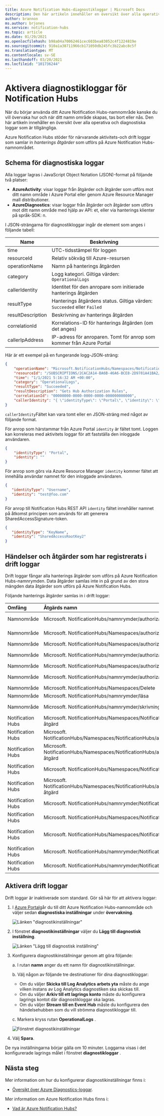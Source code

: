 ```yaml
---
title: Azure Notification Hubs-diagnostikloggar | Microsoft Docs
description: Den här artikeln innehåller en översikt över alla operativa och diagnostiska loggar som är tillgängliga för Azure Notification Hubs.
author: brannon
ms.author: brjones
ms.service: notification-hubs
ms.topic: article
ms.date: 01/29/2021
ms.openlocfilehash: b98a04a70062461cec603bea83052c4f1224819e
ms.sourcegitcommit: 910a1a38711966cb171050db245fc3b22abc8c5f
ms.translationtype: MT
ms.contentlocale: sv-SE
ms.lasthandoff: 03/20/2021
ms.locfileid: "101736244"
---
```

# <a name="enable-diagnostics-logs-for-notification-hubs"></a>Aktivera diagnostikloggar för Notification Hubs

När du börjar använda ditt Azure Notification Hubs-namnområde kanske du vill övervaka hur och när ditt namn område skapas, tas bort eller nås. Den här artikeln innehåller en översikt över alla operativa och diagnostiska loggar som är tillgängliga.

Azure Notification Hubs stöder för närvarande aktivitets-och drift loggar som samlar in *hanterings åtgärder* som utförs på Azure Notification Hubs-namnområdet.

## <a name="diagnostic-logs-schema"></a>Schema för diagnostiska loggar

Alla loggar lagras i JavaScript Object Notation (JSON)-format på följande två platser:

- **AzureActivity**: visar loggar från åtgärder och åtgärder som utförs mot ditt namn område i Azure Portal eller genom Azure Resource Manager mall distributioner.
- **AzureDiagnostics**: visar loggar från åtgärder och åtgärder som utförs mot ditt namn område med hjälp av API: et, eller via hanterings klienter på språk-SDK: n.

I JSON-strängarna för diagnostikloggar ingår de element som anges i följande tabell:

| Name | Beskrivning |
| ------- | ------- |
| time | UTC-tidsstämpel för loggen |
| resourceId | Relativ sökväg till Azure-resursen |
| operationName | Namn på hanterings åtgärden |
| category | Logg kategori. Giltiga värden: `OperationalLogs` |
| callerIdentity | Identitet för den anropare som initierade hanterings åtgärden |
| resultType | Hanterings åtgärdens status. Giltiga värden: `Succeeded` eller `Failed` |
| resultDescription | Beskrivning av hanterings åtgärden |
| correlationId | Korrelations-ID för hanterings åtgärden (om det anges) |
| callerIpAddress | IP-adress för anroparen. Tomt för anrop som kommer från Azure Portal |

Här är ett exempel på en fungerande logg-JSON-sträng:

```json
{
    "operationName": "Microsoft.NotificationHubs/Namespaces/NotificationHubs/authorizationRules/action",
    "resourceId": "/SUBSCRIPTIONS/2CAC2A14-BA6B-46A6-BCE8-2D9781A41BA2/RESOURCEGROUPS/SAMPLES/PROVIDERS/MICROSOFT.NOTIFICATIONHUBS/NAMESPACES/SAMPLE-NS",
    "time": "1/1/2021 5:16:32 AM +00:00",
    "category": "OperationalLogs",
    "resultType": "Succeeded",
    "resultDescription": "Gets Hub Authorization Rules",
    "correlationId": "00000000-0000-0000-0000-000000000000",
    "callerIdentity": "{ \"identityType\": \"Portal\", \"identity\": \"\" }"
}
```

`callerIdentity`Fältet kan vara tomt eller en JSON-sträng med något av följande format.

För anrop som härstammar från Azure Portal `identity` är fältet tomt. Loggen kan korreleras med aktivitets loggar för att fastställa den inloggade användaren.
```json
{
    "identityType": "Portal",
    "identity": ""
}
```

För anrop som görs via Azure Resource Manager `identity` kommer fältet att innehålla användar namnet för den inloggade användaren.
```json
{
   "identityType": "Username",
   "identity": "test@foo.com"
}
```

För anrop till Notification Hubs REST API `identity` fältet innehåller namnet på åtkomst principen som används för att generera SharedAccessSignature-token.
```json
{
   "identityType": "KeyName",
   "identity": "SharedAccessRootKey2"
}
```

## <a name="events-and-operations-captured-in-operational-logs"></a>Händelser och åtgärder som har registrerats i drift loggar

Drift loggar fångar alla hanterings åtgärder som utförs på Azure Notification Hubs-namnrymden. Data åtgärder samlas inte in på grund av den stora mängden data åtgärder som utförs på Azure Notification Hubs.

Följande hanterings åtgärder samlas in i drift loggar: 

| Omfång | Åtgärds namn | Åtgärds Beskrivning |
| :-- | :-- | :-- |
| Namnområde | Microsoft. NotificationHubs/namnrymder/authorizationRules/åtgärd | Lista auktoriseringsregler |
| Namnområde | Microsoft. NotificationHubs/Namespaces/authorizationRules/Delete | Ta bort auktoriseringsregel |
| Namnområde | Microsoft. NotificationHubs/Namespaces/authorizationRules/listnycklar/åtgärd | Lista nycklar |
| Namnområde | Microsoft. NotificationHubs/namnrymder/authorizationRules/Read | Hämta auktoriseringsregel |
| Namnområde | Microsoft. NotificationHubs/Namespaces/authorizationRules/regenerateKeys/åtgärd | Återskapa nycklar |
| Namnområde | Microsoft. NotificationHubs/namnrymder/authorizationRules/Write | Skapa eller uppdatera auktoriseringsregel |
| Namnområde | Microsoft. NotificationHubs/Namespaces/Delete | Ta bort namnrymd |
| Namnområde | Microsoft. NotificationHubs/namnrymder/läsa | Hämta namnrymd |
| Namnområde | Microsoft. NotificationHubs/namnrymder/skrivning | Skapa eller uppdatera namnrymd |
| Notification Hubs | Microsoft. NotificationHubs/Namespaces/NotificationHubs/authorizationRules/åtgärd | Lista auktoriseringsregler |
| Notification Hubs | Microsoft. NotificationHubs/Namespaces/NotificationHubs/authorizationRules/Delete | Ta bort auktoriseringsregel |
| Notification Hubs | Microsoft. NotificationHubs/Namespaces/NotificationHubs/authorizationRules/listnycklar/åtgärd | Lista nycklar |
| Notification Hubs | Microsoft. NotificationHubs/Namespaces/NotificationHubs/authorizationRules/Read | Läs auktoriseringsregel |
| Notification Hubs | Microsoft. NotificationHubs/Namespaces/NotificationHubs/authorizationRules/regenerateKeys/åtgärd | Återskapa nycklar |
| Notification Hubs | Microsoft. NotificationHubs/namnrymder/NotificationHubs/authorizationRules/Write | Skapa eller uppdatera auktoriseringsregel |
| Notification Hubs | Microsoft. NotificationHubs/Namespaces/NotificationHubs/Delete | Ta bort Notification Hub |
| Notification Hubs | Microsoft. NotificationHubs/Namespaces/NotificationHubs/pnsCredentials/åtgärd | Skapa, uppdatera eller hämta PNS-autentiseringsuppgifter |
| Notification Hubs | Microsoft. NotificationHubs/namnrymder/NotificationHubs/Read | Hämta Notification Hub |
| Notification Hubs | Microsoft. NotificationHubs/namnrymder/NotificationHubs/Write | Skapa eller uppdatera Notification Hub |

## <a name="enable-operational-logs"></a>Aktivera drift loggar

Drift loggar är inaktiverade som standard. Gör så här för att aktivera loggar:

1. I [Azure Portal](https://portal.azure.com)går du till ditt Azure Notification Hubs-namnområde och väljer sedan **diagnostiska inställningar** under **övervakning**.

   ![Länken "diagnostikinställningar"](./media/notification-hubs-diagnostic-logs/image-1.png)

1. I fönstret **diagnostikinställningar** väljer du **Lägg till diagnostisk inställning**.  

   ![Länken "Lägg till diagnostisk inställning"](./media/notification-hubs-diagnostic-logs/image-2.png)

1. Konfigurera diagnostikinställningar genom att göra följande:

   a. I rutan **namn** anger du ett namn för diagnostikinställningar.  

   b. Välj någon av följande tre destinationer för dina diagnostikloggar:  
   - Om du väljer **Skicka till Log Analytics arbets yta** måste du ange vilken instans av Log Analytics diagnostiken ska skickas till.  
   - Om du väljer **Arkiv till ett lagrings konto** måste du konfigurera lagrings kontot där diagnostikloggar ska lagras.  
   - Om du väljer **Stream till en Event Hub** måste du konfigurera den händelsehubben som du vill strömma diagnostikloggar till.

   c. Markera kryss rutan **OperationalLogs** .

    ![Fönstret diagnostikinställningar](./media/notification-hubs-diagnostic-logs/image-3.png)

1. Välj **Spara**.

De nya inställningarna börjar gälla om 10 minuter. Loggarna visas i det konfigurerade lagrings målet i fönstret **diagnostikloggar** .

## <a name="next-steps"></a>Nästa steg

Mer information om hur du konfigurerar diagnostikinställningar finns i:
* [Översikt över Azure Diagnostics-loggar](../azure-monitor/essentials/platform-logs-overview.md).

Mer information om Azure Notification Hubs finns i:
* [Vad är Azure Notification Hubs?](notification-hubs-push-notification-overview.md)